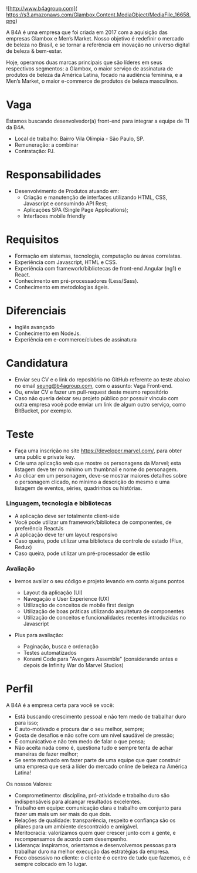 ![http://www.b4agroup.com](	https://s3.amazonaws.com/Glambox.Content.MediaObject/MediaFile_16658.png)

A B4A é uma empresa que foi criada em 2017 com a aquisição das empresas Glambox e Men’s Market. Nosso objetivo é redefinir o mercado de beleza no Brasil, e se tornar a referência em inovação no universo digital de beleza & bem-estar. 

Hoje, operamos duas marcas principais que são líderes em seus respectivos segmentos: a Glambox, o maior serviço de assinatura de produtos de beleza da América Latina, focado na audiência feminina, e a Men’s Market, o maior e-commerce de produtos de beleza masculinos. 


# Vaga
Estamos buscando desenvolvedor(a) front-end para integrar a equipe de TI da B4A.
- Local de trabalho: Bairro Vila Olímpia - São Paulo, SP.
- Remuneração: a combinar
- Contratação: PJ.

# Responsabilidades
- Desenvolvimento de Produtos atuando em:
  - Criação e manutenção de interfaces utilizando HTML, CSS, Javascript e  consumindo API Rest;
  - Aplicações SPA (Single Page Applications);
  - Interfaces mobile friendly

# Requisitos
- Formação em sistemas, tecnologia, computação ou áreas correlatas.
- Experiência com Javascript, HTML e CSS.
- Experiência com framework/bibliotecas de front-end Angular (ng1) e React.
- Conhecimento em pré-processadores (Less/Sass).
- Conhecimento em metodologias ágeis.

# Diferenciais
- Inglês avançado
- Conhecimento em NodeJs.
- Experiência em e-commerce/clubes de assinatura

# Candidatura
- Enviar seu CV e o link do repositório no GitHub referente ao teste abaixo no email seung@b4agroup.com, com o assunto: Vaga Front-end.
- Ou, enviar CV e fazer um pull-request deste mesmo repositório
- Caso não queria deixar seu projeto público por possuir vínculo com outra empresa você pode enviar um link de algum outro serviço, como BitBucket, por exemplo.

# Teste
- Faça uma inscrição no site https://developer.marvel.com/, para obter uma public e private key.
- Crie uma aplicação web que mostre os personagens da Marvel; esta listagem deve ter no mínimo um thumbnail e nome do personagem.
- Ao clicar em um personagem, deve-se mostrar maiores detalhes sobre o personagem clicado, no mínimo a descrição do mesmo e uma listagem de eventos, séries, quadrinhos ou histórias.

### Linguagem, tecnologia e bibliotecas
- A aplicação deve ser totalmente client-side
- Você pode utilizar um framework/biblioteca de componentes, de preferência ReactJs
- A aplicação deve ter um layout responsivo
- Caso queira, pode utilizar uma biblioteca de controle de estado (Flux, Redux)
- Caso queira, pode utilizar um pré-processador de estilo

### Avaliação
- Iremos avaliar o seu código e projeto levando em conta alguns pontos
  - Layout da aplicação (UI)
  - Navegação e User Experience (UX)
  - Utilização de conceitos de mobile first design
  - Utilização de boas práticas utilizando arquitetura de componentes
  - Utilização de conceitos e funcionalidades recentes introduzidas no Javascript

- Plus para avaliação:
  - Paginação, busca e ordenação
  - Testes automatizados
  - Konami Code para "Avengers Assemble" (considerando antes e depois de Infinity War do Marvel Studios)

# Perfil

A B4A é a empresa certa para você se você:

- Está buscando crescimento pessoal e não tem medo de trabalhar duro para isso;
- É auto-motivado e procura dar o seu melhor, sempre;
- Gosta de desafios e não sofre com um nível saudável de pressão;
- É comunicativo e não tem medo de falar o que pensa;
- Não aceita nada como é, questiona tudo e sempre tenta de achar maneiras de fazer melhor;
- Se sente motivado em fazer parte de uma equipe que quer construir uma empresa que será a líder do mercado online de beleza na América Latina!

Os nossos Valores:

- Comprometimento: disciplina, pró-atividade e trabalho duro são indispensáveis para alcançar resultados excelentes.
- Trabalho em equipe: comunicação clara e trabalho em conjunto para fazer um mais um ser mais do que dois.
- Relações de qualidade: transparência, respeito e confiança são os pilares para um ambiente descontraído e amigável.
- Meritocracia: valorizamos quem quer crescer junto com a gente, e recompensamos de acordo com desempenho.
- Liderança: inspiramos, orientamos e desenvolvemos pessoas para trabalhar duro na melhor execução das estratégias da empresa. 
- Foco obsessivo no cliente: o cliente é o centro de tudo que fazemos, e é sempre colocado em 1o lugar.





